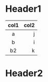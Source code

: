 <!-- TITLE: Trialsortable -->
<!-- SUBTITLE: A quick summary of Trialsortable -->

<script src="https://cdn.datatables.net/1.10.16/css/jquery.dataTables.min.css"></script>
<script src="https://cdn.datatables.net/1.10.16/js/jquery.dataTables.min.js"></script>


<script text="javascript">
$(document).ready(function(){
    $('#myTable').DataTable();
});
</script>
# Header1

|     col1       | col2|
|:--------------:|----:|
|a               |    j|
|b               |    i|
|b2              |    k|


# Header2